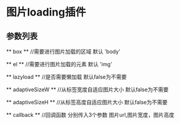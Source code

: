 # 图片loading插件

## 参数列表

** box **            //需要进行图片加载的区域  默认 'body'

** el **             //需要进行图片加载的元素  默认 'img'

** lazyload **       //是否需要懒加载    默认false为不需要

** adaptiveSizeW **   //从标签宽度自适应图片大小   默认false为不需要

** adaptiveSizeH **   //从标签高度自适应图片大小   默认false为不需要

** callback **        //回调函数  分别传入3个参数 图片url,图片宽度，图片高度

